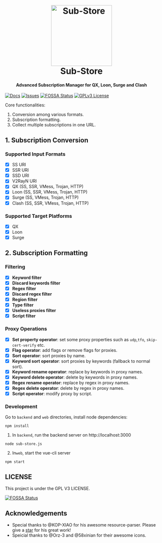 <h1 align="center">
  <img src="https://raw.githubusercontent.com/58xinian/icon/master/Sub-Store1.png" alt="Sub-Store" width="200">
  <br>Sub-Store<br>
</h1>

<h4 align="center">Advanced Subscription Manager for QX, Loon, Surge and Clash</h4>

[![Docs](https://readthedocs.org/projects/yt2mp3/badge/?version=latest)](https://www.notion.so/Sub-Store-6259586994d34c11a4ced5c406264b46)
[![Issues](https://img.shields.io/github/issues-raw/Peng-YM/Sub-Store.svg?maxAge=25000)](https://github.com/Peng-YM/Sub-Store/issues)
[![FOSSA Status](https://app.fossa.com/api/projects/git%2Bgithub.com%2FPeng-YM%2FSub-Store.svg?type=shield)](https://app.fossa.com/projects/git%2Bgithub.com%2FPeng-YM%2FSub-Store?ref=badge_shield)
[![GPLv3 License](https://img.shields.io/badge/License-GPL%20v3-yellow.svg)](https://opensource.org/licenses/)

Core functionalities:
1. Conversion among various formats.
2. Subscription formatting.
3. Collect multiple subscriptions in one URL.
## 1. Subscription Conversion

### Supported Input Formats
- [x] SS URI
- [x] SSR URI
- [x] SSD URI
- [x] V2RayN URI
- [x] QX (SS, SSR, VMess, Trojan, HTTP)
- [x] Loon (SS, SSR, VMess, Trojan, HTTP)
- [x] Surge (SS, VMess, Trojan, HTTP)
- [x] Clash (SS, SSR, VMess, Trojan, HTTP)

### Supported Target Platforms
- [x] QX
- [x] Loon
- [x] Surge

## 2. Subscription Formatting
### Filtering
- [x] **Keyword filter**
- [x] **Discard keywords filter**
- [x] **Regex filter**
- [x] **Discard regex filter**
- [x] **Region filter**
- [x] **Type filter**
- [x] **Useless proxies filter**
- [x] **Script filter**

### Proxy Operations
- [x] **Set property operator**: set some proxy properties such as `udp`,`tfo`, `skip-cert-verify` etc.
- [x] **Flag operator**: add flags or remove flags for proxies.
- [x] **Sort operator**: sort proxies by name.
- [x] **Keyword sort operator**: sort proxies by keywords (fallback to normal sort).
- [x] **Keyword rename operator**: replace by keywords in proxy names.
- [x] **Keyword delete operator**: delete by keywords in proxy names.
- [x] **Regex rename operator**: replace by regex in proxy names.
- [x] **Regex delete operator**: delete by regex in proxy names.
- [x] **Script operator**: modify proxy by script.

### Development
Go to `backend` and `web` directories, install node dependencies:
```
npm install
```

1. In `backend`, run the backend server on http://localhost:3000

```
node sub-store.js
```

2. In`web`, start the vue-cli server
```
npm start
```

## LICENSE
This project is under the GPL V3 LICENSE.


[![FOSSA Status](https://app.fossa.com/api/projects/git%2Bgithub.com%2FPeng-YM%2FSub-Store.svg?type=large)](https://app.fossa.com/projects/git%2Bgithub.com%2FPeng-YM%2FSub-Store?ref=badge_large)

## Acknowledgements
- Special thanks to @KOP-XIAO for his awesome resource-parser. Please give a [star](https://github.com/KOP-XIAO/QuantumultX) for his great work!
- Speicial thanks to @Orz-3 and @58xinian for their awesome icons.
